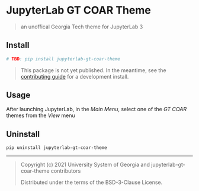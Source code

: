 # JupyterLab GT COAR Theme

> an unoffical Georgia Tech theme for JupyterLab 3

## Install

```bash
# TBD: pip install jupyterlab-gt-coar-theme
```

> This package is not yet published. In the meantime, see the
> [contributing guide](./CONTRIBUTING.md) for a development install.

## Usage

After launching JupyterLab, in the _Main Menu_, select one of the _GT COAR_ themes from
the _View_ menu

## Uninstall

```bash
pip uninstall jupyterlab-gt-coar-theme
```

---

> Copyright (c) 2021 University System of Georgia and jupyterlab-gt-coar-theme
> contributors
>
> Distributed under the terms of the BSD-3-Clause License.
